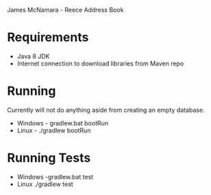 James McNamara - Reece Address Book

Requirements
============
* Java 8 JDK
* Internet connection to download libraries from Maven repo

Running
=======
Currently will not do anything aside from creating an empty database.
* Windows - gradlew.bat bootRun 
* Linux - ./gradlew bootRun 

Running Tests
=============
* Windows -gradlew.bat test
* Linux ./gradlew test